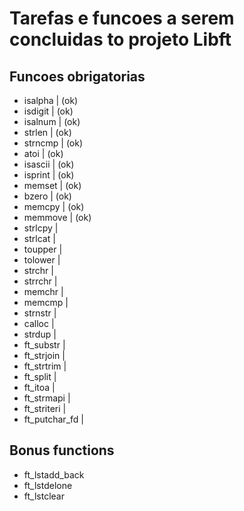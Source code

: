 

# Tarefas e funcoes a serem concluidas to projeto Libft

## Funcoes obrigatorias

- isalpha       | (ok) 
- isdigit       | (ok)
- isalnum       | (ok)  
- strlen        | (ok) 
- strncmp       | (ok) 
- atoi          | (ok)
- isascii       | (ok)
- isprint       | (ok)
- memset        | (ok)
- bzero         | (ok)
- memcpy        | (ok)
- memmove       | (ok)
- strlcpy       |
- strlcat       |
- toupper       |
- tolower       |
- strchr        |
- strrchr       |
- memchr        |
- memcmp        |
- strnstr       |
- calloc        |
- strdup        |
- ft_substr     |
- ft_strjoin    |
- ft_strtrim    |
- ft_split      |
- ft_itoa       |
- ft_strmapi    |
- ft_striteri   |
- ft_putchar_fd |

## Bonus functions

- ft_lstadd_back
- ft_lstdelone
- ft_lstclear

